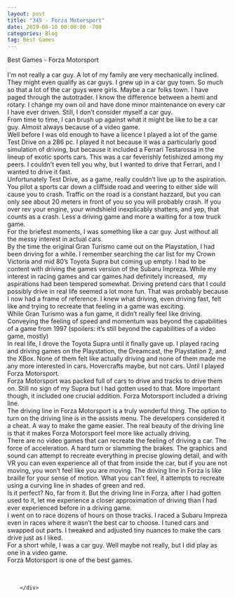 ```yaml
---
layout: post
title: "345 - Forza Motorsport"
date: 2019-06-10 00:00:00 -700
categories: Blog
tag: Best Games
---
```


<div class="blog-content">
				<div class="paragraph"><span><span>Best Games - Forza Motorsport</span></span><br><br><span><span>I'm not really a car guy. A lot of my family are very mechanically inclined. They might even qualify as car guys. I grew up in a car guy town. So much so that a lot of the car guys were girls. Maybe a car folks town. I have paged through the autotrader. I know the difference between a hemi and rotary. I change my own oil and have done minor maintenance on every car I have ever driven. Still, I don&rsquo;t consider myself a car guy. </span></span><br><span><span>From time to time, I can brush up against what it might be like to be a car guy. Almost always because of a video game.</span></span><br><span><span>Well before I was old enough to have a licence I played a lot of the game Test Drive on a 286 pc. I played it not because it was a particularly good simulation of driving, but because it included a Ferrari Testarossa in the lineup of exotic sports cars. This was a car feverishly fetishized among my peers. I couldn&rsquo;t even tell you why, but I wanted to drive that Ferrari, and I wanted to drive it fast. </span></span><br><span><span>Unfortunately Test Drive, as a game, really couldn&rsquo;t live up to the aspiration. You pilot a sports car down a cliffside road and veering to either side will cause you to crash. Traffic on the road is a constant hazzard, but you can only see about 20 meters in front of you so you will probably crash. If you over rev your engine, your windshield inexplicably shatters, and yep, that counts as a crash. Less a driving game and more a waiting for a tow truck game.</span></span><br><span><span>For the briefest moments, I was something like a car guy. Just without all the messy interest in actual cars.</span></span><br><span><span>By the time the original Gran Turismo came out on the Playstation, I had been driving for a while. I remember searching the car list for my Crown Victoria and mid 80&rsquo;s Toyota Supra but coming up empty. I had to be content with driving the games version of the Subaru Impreza. While my interest in racing games and car games had definitely increased, &nbsp;my aspirations had been tempered somewhat. Driving pretend cars that I could possibly drive in real life seemed a lot more fun. That was probably because I now had a frame of reference. I knew what driving, even driving fast, felt like and trying to recreate that feeling in a game was exciting. </span></span><br><span><span>While Gran Turismo was a fun game, it didn&rsquo;t really feel like driving. Conveying the feeling of speed and momentum was beyond the capabilities of a game from 1997 (spoilers: it&rsquo;s still beyond the capabilities of a video game, mostly)</span></span><br><span><span>In real life, I drove the Toyota Supra until it finally gave up. I played racing and driving games on the Playstation, the Dreamcast, the Playstation 2, and the XBox. None of them felt like actually driving and none of them made me any more interested in cars. Hovercrafts maybe, but not cars. Until I played Forza Motorsport.</span></span><br><span><span>Forza Motorsport was packed full of cars to drive and tracks to drive them on. Still no sign of my Supra but I had gotten used to that. More important though, it included one crucial addition. Forza Motorsport included a driving line. </span></span><br><span><span>The driving line in Forza Motorsport is a truly wonderful thing. The option to turn on the driving line is in the assists menu. The developers considered it a cheat. A way to make the game easier. The real beauty of the driving line is that it makes Forza Motorsport feel more like actually driving.</span></span><br><span><span>There are no video games that can recreate the feeling of driving a car. The force of acceleration. A hard turn or slamming the brakes. The graphics and sound can attempt to recreate everything in precise glowing detail, and with VR you can even experience all of that from inside the car, but if you are not moving, you won&rsquo;t feel like you are moving. The driving line in Forza is like braille for your sense of motion. What you can&rsquo;t feel, it attempts to recreate using a curving line in shades of green and red. </span></span><br><span><span>Is it perfect? No, far from it. But the driving line in Forza, after I had gotten used to it, let me experience a closer approximation of driving than I had ever experienced before in a driving game. </span></span><br><span><span>I went on to race dozens of hours on those tracks. I raced a Subaru Impreza even in races where it wasn&rsquo;t the best car to choose. I tuned cars and swapped out parts. I tweaked and adjusted tiny nuances to make the cars drive just as I liked.</span></span><br><span><span>For a short while, I was a car guy. Well maybe not really, but I did play as one in a video game. </span></span><br><span><span>Forza Motorsport is one of the best games.</span></span><br><br>&#8203;</div>

		</div>
        